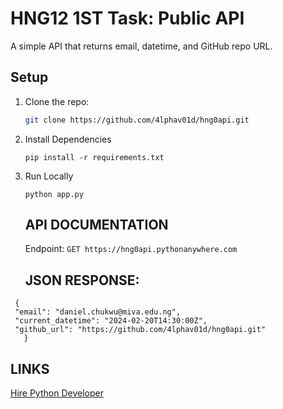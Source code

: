 # HNG12  1ST Task: Public API

A simple API that returns email, datetime, and GitHub repo URL.

## Setup
1. Clone the repo:
   ```bash
   git clone https://github.com/4lphav01d/hng0api.git
   ```
2. Install Dependencies 
    ```
    pip install -r requirements.txt
    ```
3. Run Locally 
   ```
   python app.py
   ```


   ## API DOCUMENTATION
   Endpoint: 
   ```GET https://hng0api.pythonanywhere.com```

   ## JSON RESPONSE: 
 ```
  {
  "email": "daniel.chukwu@miva.edu.ng",
  "current_datetime": "2024-02-20T14:30:00Z",
  "github_url": "https://github.com/4lphav01d/hng0api.git"
    }
 ```

 ## LINKS 
 [Hire Python Developer](https://hng.tech/hire/python-developers)